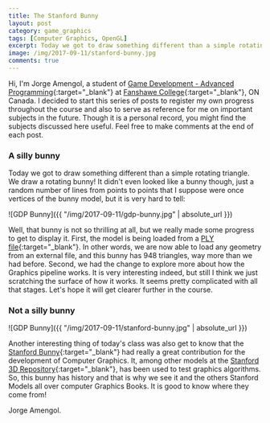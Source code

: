 ```yaml
---
title: The Stanford Bunny
layout: post
category: game_graphics
tags: [Computer Graphics, OpenGL]
excerpt: Today we got to draw something different than a simple rotating triangle. We draw a rotating bunny! It didn't even looked like a bunny though, just a random number of lines from points to points that I supposed were once vertices of the bunny model, but it is very hard to tell
image: /img/2017-09-11/stanford-bunny.jpg
comments: true
---
```


Hi, I'm Jorge Amengol, a student of [Game Development - Advanced Programming](https://www.fanshawec.ca/programs-and-courses/program/gdp1-game-development-advanced-programming/next-year){:target="_blank"} at [Fanshawe College](https://www.fanshawec.ca/){:target="_blank"}, ON Canada. I decided to start this series of posts to register my own progress throughout the course and also to serve as reference for me on important subjects in the future. Though it is a personal record, you might find the subjects discussed here useful. Feel free to make comments at the end of each post.

### A silly bunny

Today we got to draw something different than a simple rotating triangle. We draw a rotating bunny! It didn't even looked like a bunny though, just a random number of lines from points to points that I suppose were once vertices of the bunny model, but it is very hard to tell:

![GDP Bunny]({{ "/img/2017-09-11/gdp-bunny.jpg" | absolute_url }})

Well, that bunny is not so thrilling at all, but we really made some progress to get to display it. First, the model is being loaded from a [PLY file](https://en.wikipedia.org/wiki/PLY_(file_format)){:target="_blank"}. In other words, we are now able to load any geometry from an external file, and this bunny has 948 triangles, way more than we had before. Second, we had the change to explore more about how the Graphics pipeline works. It is very interesting indeed, but still I think we just scratching the surface of how it works. It seems pretty complicated with all that stages. Let's hope it will get clearer further in the course.

### Not a silly bunny

![GDP Bunny]({{ "/img/2017-09-11/stanford-bunny.jpg" | absolute_url }})

Another interesting thing of today's class was also get to know that the [Stanford Bunny](https://en.wikipedia.org/wiki/Stanford_bunny){:target="_blank"} had really a great contribution for the development of Computer Graphics. It, among other models at the [Stanford 3D Repository](http://graphics.stanford.edu/data/3Dscanrep/){:target="_blank"}, has been used to test graphics algorithms. So, this bunny has history and that is why we see it and the others Stanford Models all over computer Graphics Books. It is good to know where they come from!


Jorge Amengol.